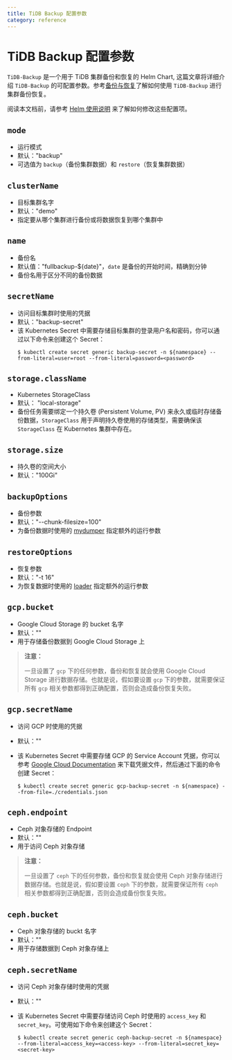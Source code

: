 ```yaml
---
title: TiDB Backup 配置参数
category: reference
---
```


# TiDB Backup 配置参数

`TiDB-Backup` 是一个用于 TiDB 集群备份和恢复的 Helm Chart, 这篇文章将详细介绍 `TiDB-Backup` 的可配置参数。参考[备份与恢复](/dev/how-to/maintain/backup-and-restore.md)了解如何使用 `TiDB-Backup` 进行集群备份恢复。

阅读本文档前，请参考 [Helm 使用说明](/TODO/to-helm-guide) 来了解如何修改这些配置项。 

## `mode`

+ 运行模式
+ 默认："backup"
+ 可选值为 `backup`（备份集群数据）和 `restore`（恢复集群数据）

## `clusterName`

+ 目标集群名字
+ 默认："demo"
+ 指定要从哪个集群进行备份或将数据恢复到哪个集群中

## `name`

+ 备份名
+ 默认值："fullbackup-${date}"，`date` 是备份的开始时间，精确到分钟
+ 备份名用于区分不同的备份数据

## `secretName`

+ 访问目标集群时使用的凭据
+ 默认："backup-secret"
+ 该 Kubernetes Secret 中需要存储目标集群的登录用户名和密码，你可以通过以下命令来创建这个 Secret：
    ```shell
    $ kubectl create secret generic backup-secret -n ${namespace} --from-literal=user=root --from-literal=password=<password>
    ```

## `storage.className`

+ Kubernetes StorageClass 
+ 默认： "local-storage"
+ 备份任务需要绑定一个持久卷 (Persistent Volume, PV) 来永久或临时存储备份数据，`StorageClass` 用于声明持久卷使用的存储类型，需要确保该 `StorageClass` 在 Kubernetes 集群中存在。 

## `storage.size`

+ 持久卷的空间大小
+ 默认："100Gi"

## `backupOptions`

+ 备份参数
+ 默认："--chunk-filesize=100"
+ 为备份数据时使用的 [mydumper](/dev/reference/tools/mydumper.md) 指定额外的运行参数

## `restoreOptions`

+ 恢复参数
+ 默认："-t 16"
+ 为恢复数据时使用的 [loader](/dev/reference/tools/loader.md) 指定额外的运行参数 

## `gcp.bucket`

+ Google Cloud Storage 的 bucket 名字
+ 默认：""
+ 用于存储备份数据到 Google Cloud Storage 上

> **注意：**
>
> 一旦设置了 `gcp` 下的任何参数，备份和恢复就会使用 Google Cloud Storage 进行数据存储。也就是说，假如要设置 `gcp` 下的参数，就需要保证所有 `gcp` 相关参数都得到正确配置，否则会造成备份恢复失败。

## `gcp.secretName`

+ 访问 GCP 时使用的凭据
+ 默认：""
+ 该 Kubernetes Secret 中需要存储 GCP 的 Service Account 凭据，你可以参考 [Google Cloud Documentation](https://cloud.google.com/docs/authentication/production#obtaining_and_providing_service_account_credentials_manually) 来下载凭据文件，然后通过下面的命令创建 Secret：

    ```shell
    $ kubectl create secret generic gcp-backup-secret -n ${namespace} --from-file=./credentials.json
    ```

## `ceph.endpoint`

+ Ceph 对象存储的 Endpoint
+ 默认：""
+ 用于访问 Ceph 对象存储

> **注意：**
>
> 一旦设置了 `ceph` 下的任何参数，备份和恢复就会使用 Ceph 对象存储进行数据存储。也就是说，假如要设置 `ceph` 下的参数，就需要保证所有 `ceph` 相关参数都得到正确配置，否则会造成备份恢复失败。

## `ceph.bucket`

+ Ceph 对象存储的 buckt 名字
+ 默认：""
+ 用于存储数据到 Ceph 对象存储上

## `ceph.secretName`

+ 访问 Ceph 对象存储时使用的凭据
+ 默认：""
+ 该 Kubernetes Secret 中需要存储访问 Ceph 时使用的 `access_key` 和 `secret_key`。可使用如下命令来创建这个 Secret：

    ```shell
    $ kubectl create secret generic ceph-backup-secret -n ${namespace} --from-literal=access_key=<access-key> --from-literal=secret_key=<secret-key>
    ```

